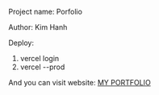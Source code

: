 Project name: Porfolio

Author: Kim Hanh

Deploy:

1. vercel login
2. vercel --prod

And you can visit website: [MY PORTFOLIO](https://portfolio-pink-five-41.vercel.app/)
